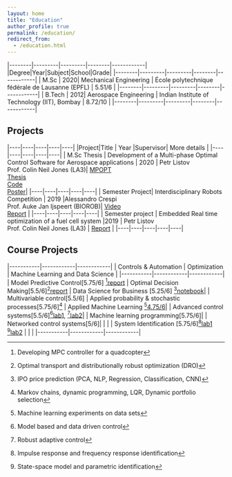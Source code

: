 ```yaml
---
layout: home
title: "Education"
author_profile: true
permalink: /education/
redirect_from:
  - /education.html
---
```


|--------|---------|---------|--------|------------|
|Degree|Year|Subject|School|Grade|
|--------|---------|---------|--------|------------|
| M.Sc | 2020| Mechanical Engineering | École polytechnique fédérale de Lausanne (EPFL) | 5.51/6 |
|--------|---------|---------|--------|------------|
| B.Tech | 2012| Aerospace Engineering | Indian Institute of Technology (IIT), Bombay | 8.72/10 |
|--------|---------|---------|--------|------------|

## Projects

|----|----|----|----|----|
|Project|Title | Year |Supervisor| More details |
|----|----|----|----|----|
| M.Sc Thesis | Development of a Multi-phase Optimal Control Software for Aerospace applications | 2020 | Petr Listov<br> Prof. Colin Neil Jones (LA3)| [MPOPT](https://mpopt.readthedocs.io/) <br>[Thesis](/assets/thesis.pdf) <br> [Code](https://github.com/mpopt/mpopt) <br> [Poster](/assets/poster.pdf)|
|----|----|----|----|----|
| Semester Project| Interdisciplinary Robots Competition | 2019 |Alessandro Crespi <br> Prof. Auke Jan Ijspeert (BIOROB)| [Video](https://www.youtube.com/watch?v=tjjpUH_5b8c) <br> [Report](/assets/petco.pdf) |
|----|----|----|----|----|
| Semester project | Embedded Real time optimization of a fuel cell system |2019 | Petr Listov<br> Prof. Colin Neil Jones (LA3) | [Report](/assets/rto.pdf) |
|----|----|----|----|----|

## Course Projects

|-----------|------------|------------|
| Controls & Automation | Optimization | Machine Learning and Data Science |
|-----------|------------|------------|
| Model Predictive Control[5.75/6] [^1][report](/assets/mpc.pdf) | Optimal Decision Making[5.5/6][^6][report](/assets/odm.pdf) | Data Science for Business [5.25/6] [^8][notebook](https://github.com/devakumar/dsfb-Project-Team3-2019/blob/master/Project.ipynb)|
| Multivariable control[5.5/6] | Applied probability & stochastic processes[5.75/6][^7] | Applied Machine Learning [^9][4.75/6](/assets/aml.pdf)|
| Advanced control systems[5.5/6][^2][lab1](/assets/acs1.pdf), [^3][lab2](/assets/acs2.pdf)| | Machine learning programming[5.75/6]|
| Networked control systems[5/6]| | |
| System Identification [5.75/6][^4][lab1](/assets/ce1.pdf) [^5][lab2](/assets/ce2.pdf) | | |
|-----------|------------|------------|

[^1]: Developing MPC controller for a quadcopter
[^2]: Model based and data driven control
[^3]: Robust adaptive control
[^4]: Impulse response and frequency response identification
[^5]: State-space model and parametric identification
[^6]: Optimal transport and distributionally robust optimization (DRO)
[^7]: Markov chains, dynamic programming, LQR, Dynamic portfolio selection
[^8]: IPO price prediction (PCA, NLP, Regression, Classification, CNN)
[^9]: Machine learning experiments on data sets
